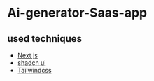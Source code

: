 # Ai-generator-Saas-app

<!-- used techniques -->

## used techniques

- [Next js](https://nextjs.org/)
- [shadcn ui](https://ui.shadcn.com/)
- [Tailwindcss](https://tailwindcss.com/)
